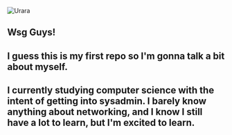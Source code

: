 ![Urara](https://github.com/user-attachments/assets/9a3f94c9-db9a-41be-960b-f45a78fd6db7)

## Wsg Guys!
## I guess this is my first repo so I'm gonna talk a bit about myself.
## I currently studying computer science with the intent of getting into sysadmin. I barely know anything about networking, and I know I still have a lot to learn, but I'm excited to learn.

<!--
**eagerpep/eagerpep** is a ✨ _special_ ✨ repository because its `README.md` (this file) appears on your GitHub profile.

Here are some ideas to get you started:

- 🔭 I’m currently working on ...
- 🌱 I’m currently learning ...
- 👯 I’m looking to collaborate on ...
- 🤔 I’m looking for help with ...
- 💬 Ask me about ...
- 📫 How to reach me: ...
- 😄 Pronouns: ...
- ⚡ Fun fact: ...
-->
